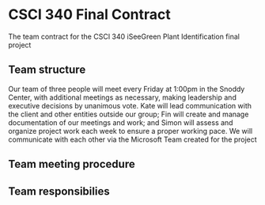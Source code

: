# CSCI 340 Final Contract
The team contract for the CSCI 340 iSeeGreen Plant Identification final project

## Team structure
Our team of three people will meet every Friday at 1:00pm in the Snoddy Center, with additional meetings as necessary, making leadership and executive decisions by unanimous vote. Kate will lead communication with the client and other entities outside our group; Fin will create and manage documentation of our meetings and work; and Simon will assess and organize project work each week to ensure a proper working pace. We will communicate with each other via the Microsoft Team created for the project

## Team meeting procedure

## Team responsibilies
